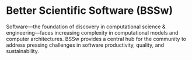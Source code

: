 # Better Scientific Software (BSSw)

Software—the foundation of discovery in computational science & engineering—faces increasing complexity in computational models and computer architectures. BSSw provides a central hub for the community to address pressing challenges in software productivity, quality, and sustainability.

<!---
Slide1 L: blog_posts/use-of-software-metrics-in-research-software
Slide1 R: images/raw/master/Blog_4321_Metrics.jpg
Slide2 L: blog_posts/a-look-at-software-focused-topics-at-siam-cse21
Slide2 R: images/raw/master/Blog_0321_Siam.png
Slide3 L: blog_posts/nsf-sponsored-2021-bssw-fellows
Slide3 R: events/international-workshop-on-practical-reproducible-evaluation-of-systems-p-recs-21
Slide4 L: items/github-actions-for-automation
Slide4 R: items/scaling-yourself-as-a-software-developer
Slide5 L: blog_posts/useful-practices-for-software-engineering-on-medium-sized-distributed-scientific-projects
Slide5 R: events/webinar-automated-fortran-c-bindings-for-large-scale-scientific-applications
--->

<!---
Caution: Blank line after first comment mark (or before last comment mark) causes build failure.
LCM: Saving for use again later
Slide4 L: blog_posts/when-not-to-use-agile-in-scientific-software-development
Slide4 R: images/raw/master/Blog_0221_Agile.png
--->

<!---
[Site Overview](SiteOverview.md)

[Communities Overview](CommunitiesOverview.md)

[Intro to CSE](IntroToCse.md)

[Intro to HPC](IntroToHpc.md)

--->

